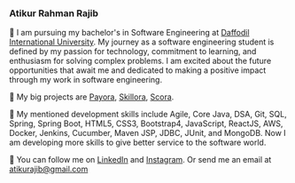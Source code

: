 ### Atikur Rahman Rajib

🏫   I am pursuing my bachelor's in Software Engineering at [Daffodil International University](https://daffodilvarsity.edu.bd/). My journey as a software engineering student is defined by my passion for technology, commitment to learning, and enthusiasm for solving complex problems. I am excited about the future opportunities that await me and dedicated to making a positive impact through my work in software engineering.

🚀   My big projects are [Payora](https://atikurajib.github.io/dashboard/), [Skillora](https://atikurajib.github.io/dashboard/), [Scora](https://atikurajib.github.io/dashboard/).

🌱   My mentioned development skills include Agile, Core Java, DSA, Git, SQL, Spring, Spring Boot, HTML5, CSS3, Bootstrap4, JavaScript, ReactJS, AWS, Docker, Jenkins, Cucumber, Maven JSP, JDBC, JUnit, and MongoDB. Now I am developing more skills to give better service to the software world.

🐢   You can follow me on [LinkedIn](https://www.linkedin.com/in/atikurajib) and [Instagram](https://www.instagram.com/atikurajib). Or send me an email at atikurajib@gmail.com






